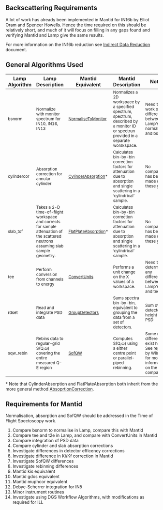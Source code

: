 ## Backscattering Requirements

A lot of work has already been implemented in Mantid for IN16b by Elliot Oram and Spencer Howells. Hence the time required on this should be relatively short, and much of it will focus on filling in any gaps found and verifying Mantid and Lamp give the same results.

For more information on the IN16b reduction see [Indirect Data Reduction](http://docs.mantidproject.org/nightly/interfaces/Indirect_DataReduction.html) document.

## General Algorithms Used

| Lamp Algorithm | Lamp Description | Mantid Equivalent | Mantid Description | Notes |
|---|---|---|---|---|
| <sub> bsnorm | <sub> Normalize with monitor spectrum for IN10, IN16, IN13 | <sub> [NormaliseToMonitor](http://docs.mantidproject.org/nightly/algorithms/NormaliseToMonitor-v1.html) | <sub> Normalizes a 2D workspace by a specified spectrum, spectrum, described by a monitor ID or spectrun provided in a separate worskspace. | <sub> Need to work out differences between Lamp's normalise and bsnorm |
| <sub> cylindercor | <sub> Absorption correction for annular cylinder | <sub> [CylinderAbsorption](http://docs.mantidproject.org/nightly/algorithms/CylinderAbsorption)* | <sub> Calculates bin-by-bin correction factors for attenuation due to absorption and single scattering in a ‘cylindrical’ sample. | <sub> No comparison has been made of these yet. |
| <sub> slab_tof | <sub> Takes a 2-D time-of-flight workspace and corrects for sample attenuation of the scattered neutrons assuming slab sample geometry.  | <sub> [FlatPlateAbsorption](http://docs.mantidproject.org/nightly/algorithms/FlatPlateAbsorption)* | <sub>  Calculates bin-by-bin correction factors for attenuation due to absorption and single scattering in a ‘cylindrical’ sample. | <sub> No comparison has been made of these yet. |
| <sub> tee | <sub> Perform conversion from channels to energy | <sub> [ConvertUnits](http://docs.mantidproject.org/nightly/algorithms/ConvertUnits-v1.html) | <sub> Performs a unit change on the X values of a workspace. | <sub> Need to determine any differences between Lamp's t2e and tee |
| <sub> rdset| <sub> Read and integrate PSD data | <sub> [GroupDetectors](http://docs.mantidproject.org/nightly/algorithms/GroupDetectors-v2.html)| <sub> Sums spectra bin-by-bin, equivalent to grouping the data from a set of detectors. | <sub> Sum over detector height of PSD |
| <sub> sqw_rebin | <sub> Rebins data to regular-grid S(Q,&#969;) covering the entire measured Q-E region | <sub> [SofQW](http://docs.mantidproject.org/nightly/algorithms/SofQW-v1.html) | <sub> Computes S(Q,&#969;) using a either centre point or parallel-piped rebinning. | <sub> Some minor differences exist here. See report by Wilcke for more information on the comparison. |

\* Note that CylinderAbsorption and FlatPlateAbsorption both inherit from the more general method [AbsoprtionCorrection](http://docs.mantidproject.org/nightly/algorithms/AbsorptionCorrection).

## Requirements for Mantid

Normalisation, absorption and SofQW should be addressed in the Time of Flight Spectoscopy work.

1. Compare bsnorm to normalise in Lamp, compare this with Mantid
1. Compare tee and t2e in Lamp, and compare with ConvertUnits in Mantid
1. Compare integration of PSD data
1. Compare cylinder and slab absorption corrections
1. Investigate differences in detector efficency corrections
1. Investigate difference in Ki/Kf correction in Mantid
1. Investigate SofQW differences
1. Investigate rebinning differences
1. Mantid kis equivalent
1. Mantid gdos equivalent
1. Mantid muphcor equivalent
1. Debye-Scherrer integration for IN5
1. Minor instrument routines
1. Investigate using DGS Workflow Algorithms, with modifications as required for ILL